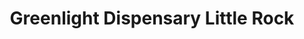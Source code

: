 ---
title: "Greenlight Dispensary Little Rock"
url: /little-rock/greenlight-dispensary-little-rock/
shop: Hanf
---